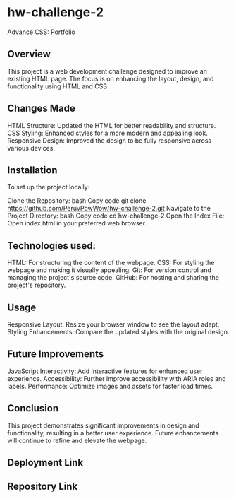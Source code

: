 # hw-challenge-2

Advance CSS: Portfolio

## Overview
This project is a web development challenge designed to improve an existing HTML page. The focus is on enhancing the layout, design, and functionality using HTML and CSS.

## Changes Made
HTML Structure: Updated the HTML for better readability and structure.
CSS Styling: Enhanced styles for a more modern and appealing look.
Responsive Design: Improved the design to be fully responsive across various devices.

## Installation
To set up the project locally:

Clone the Repository:
bash
Copy code
git clone https://github.com/PeruvPowWow/hw-challenge-2.git
Navigate to the Project Directory:
bash
Copy code
cd hw-challenge-2
Open the Index File:
Open index.html in your preferred web browser.

## Technologies used:
HTML: For structuring the content of the webpage.
CSS: For styling the webpage and making it visually appealing.
Git: For version control and managing the project's source code.
GitHub: For hosting and sharing the project's repository.

## Usage
Responsive Layout: Resize your browser window to see the layout adapt.
Styling Enhancements: Compare the updated styles with the original design.

## Future Improvements
JavaScript Interactivity: Add interactive features for enhanced user experience.
Accessibility: Further improve accessibility with ARIA roles and labels.
Performance: Optimize images and assets for faster load times.

## Conclusion
This project demonstrates significant improvements in design and functionality, resulting in a better user experience. Future enhancements will continue to refine and elevate the webpage.

## Deployment Link

## Repository Link